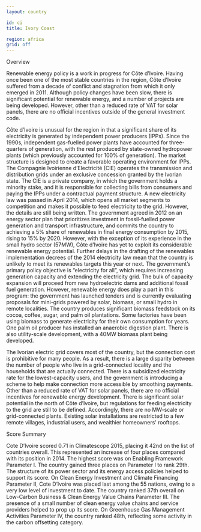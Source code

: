 ```yaml
---
layout: country

id: ci
title: Ivory Coast

region: africa
grid: off
---
```

Overview

Renewable energy policy is a work in progress for Côte d’Ivoire. Having once been one of the most stable countries in the region, Côte d’Ivoire suffered from a decade of conflict and stagnation from which it only emerged in 2011. Although policy changes have been slow, there is significant potential for renewable energy, and a number of projects are being developed. However, other than a reduced rate of VAT for solar panels, there are no official incentives outside of the general investment code.

Côte d’Ivoire is unusual for the region in that a significant share of its electricity is generated by independent power producers (IPPs). Since the 1990s, independent gas-fuelled power plants have accounted for three-quarters of generation, with the rest produced by state-owned hydropower plants (which previously accounted for 100% of generation). The market structure is designed to create a favorable operating environment for IPPs. The Compagnie Ivoirienne d’Electricité (CIE) operates the transmission and distribution grids under an exclusive concession granted by the Ivorian state. The CIE is a private company, in which the government holds a minority stake, and it is responsible for collecting bills from consumers and paying the IPPs under a contractual payment structure.
A new electricity law was passed in April 2014, which opens all market segments to competition and makes it possible to feed electricity to the grid. However, the details are still being written. The government agreed in 2012 on an energy sector plan that prioritizes investment in fossil-fuelled power generation and transport infrastructure, and commits the country to achieving a 5% share of renewables in final energy consumption by 2015, rising to 15% by 2020. 
However, with the exception of its experience in the small hydro sector (57MW), Côte d’Ivoire has yet to exploit its considerable renewable energy potential. Further delays in the drafting of the renewables implementation decrees of the 2014 electricity law mean that the country is unlikely to meet its renewables targets this year or next.
The government’s primary policy objective is “electricity for all”, which requires increasing generation capacity and extending the electricity grid. The bulk of capacity expansion will proceed from new hydroelectric dams and additional fossil fuel generation. However, renewable energy does play a part in this program: the government has launched tenders and is currently evaluating proposals for mini-grids powered by solar, biomass, or small hydro in remote localities.
The country produces significant biomass feedstock on its cocoa, coffee, sugar, and palm oil plantations. Some factories have been using biomass to generate electricity for their own consumption for years. One palm oil producer has installed an anaerobic digestion plant. There is also utility-scale development, with a 40MW biomass plant being developed.

The Ivorian electric grid covers most of the country, but the connection cost is prohibitive for many people. As a result, there is a large disparity between the number of people who live in a grid-connected locality and the households that are actually connected. There is a subsidized electricity rate for the lowest-capacity users, and the government is introducing a scheme to help make connection more accessible by smoothing payments.
Other than a reduced rate of VAT for solar panels, there are no official incentives for renewable energy development. There is significant solar potential in the north of Côte d’Ivoire, but regulations for feeding electricity to the grid are still to be defined. Accordingly, there are no MW-scale or grid-connected plants. Existing solar installations are restricted to a few remote villages, industrial users, and wealthier homeowners’ rooftops.

Score Summary

Cote D’Ivoire scored 0.71 in Climatescope 2015, placing it 42nd on the list of countries overall. This represented an increase of four places compared with its position in 2014. The highest score was on Enabling Framework Parameter I. 
The country gained three places on Parameter I to rank 29th. The structure of its power sector and its energy access policies helped to support its score. 
On Clean Energy Investment and Climate Financing Parameter II, Cote D’Ivoire was placed last among the 55 nations, owing to a very low level of investment to date. 
The country ranked 37th overall on Low-Carbon Business & Clean Energy Value Chains Parameter III. The presence of a small number of clean energy value chains and service providers helped to prop up its score. 
On Greenhouse Gas Management Activities Parameter IV, the country ranked 48th, reflecting some activity in the carbon offsetting category.

